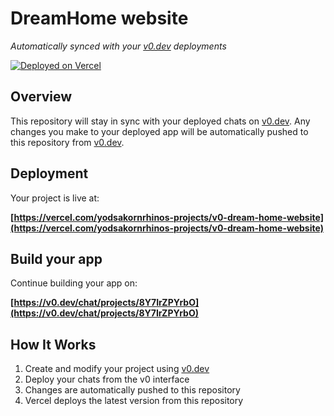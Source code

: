 # DreamHome website

*Automatically synced with your [v0.dev](https://v0.dev) deployments*

[![Deployed on Vercel](https://img.shields.io/badge/Deployed%20on-Vercel-black?style=for-the-badge&logo=vercel)](https://vercel.com/yodsakornrhinos-projects/v0-dream-home-website)


## Overview

This repository will stay in sync with your deployed chats on [v0.dev](https://v0.dev).
Any changes you make to your deployed app will be automatically pushed to this repository from [v0.dev](https://v0.dev).

## Deployment

Your project is live at:

**[https://vercel.com/yodsakornrhinos-projects/v0-dream-home-website](https://vercel.com/yodsakornrhinos-projects/v0-dream-home-website)**

## Build your app

Continue building your app on:

**[https://v0.dev/chat/projects/8Y7IrZPYrbO](https://v0.dev/chat/projects/8Y7IrZPYrbO)**

## How It Works

1. Create and modify your project using [v0.dev](https://v0.dev)
2. Deploy your chats from the v0 interface
3. Changes are automatically pushed to this repository
4. Vercel deploys the latest version from this repository

